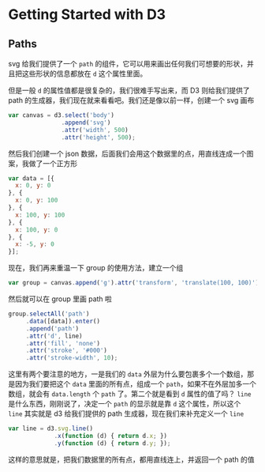 # Getting Started with D3

## Paths

svg 给我们提供了一个 `path` 的组件，它可以用来画出任何我们可想要的形状，并且把这些形状的信息都放在 `d` 这个属性里面。

但是一般 `d` 的属性值都是很复杂的，我们很难手写出来，而 D3 则给我们提供了 path 的生成器，我们现在就来看看吧。我们还是像以前一样，创建一个 svg 画布

```javascript
var canvas = d3.select('body')
               .append('svg')
               .attr('width', 500)
               .attr('height', 500);
```

然后我们创建一个 json 数据，后面我们会用这个数据里的点，用直线连成一个图案，我做了一个正方形

```javascript
var data = [{
  x: 0, y: 0
}, {
  x: 0, y: 100
}, {
  x: 100, y: 100
}, {
  x: 100, y: 0
}, {
  x: -5, y: 0
}];
```

现在，我们再来重温一下 group 的使用方法，建立一个组

```javascript
var group = canvas.append('g').attr('transform', 'translate(100, 100)');
```

然后就可以在 group 里画 path 啦

```javascript
group.selectAll('path')
     .data([data]).enter()
     .append('path')
     .attr('d', line)
     .attr('fill', 'none')
     .attr('stroke', '#000')
     .attr('stroke-width', 10);
```

这里有两个要注意的地方，一是我们的 `data` 外层为什么要包裹多个一个数组，那是因为我们要把这个 `data` 里面的所有点，组成一个 `path`，如果不在外层加多一个数组，就会有 `data.length` 个 `path` 了。第二个就是看到 `d` 属性的值了吗？ `line` 是什么东西，刚刚说了，决定一个 `path` 的显示就是靠 `d` 这个属性，所以这个 `line` 其实就是 d3 给我们提供的 path 生成器，现在我们来补充定义一个 `line`

```javascript
var line = d3.svg.line()
             .x(function (d) { return d.x; })
             .y(function (d) { return d.y; });
```

这样的意思就是，把我们数据里的所有点，都用直线连上，并返回一个 path 的值
